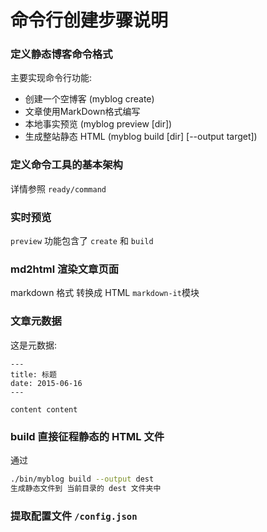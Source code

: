 # 命令行创建步骤说明

### 定义静态博客命令格式

主要实现命令行功能:  

- 创建一个空博客 (myblog create)
- 文章使用MarkDown格式编写
- 本地事实预览 (myblog preview [dir])
- 生成整站静态 HTML (myblog build [dir] [--output target])


### 定义命令工具的基本架构
详情参照 `ready/command`

### 实时预览
`preview` 功能包含了 `create` 和 `build`  


### md2html 渲染文章页面

markdown 格式 转换成 HTML
`markdown-it`模块

### 文章元数据

这是元数据:  
```
---
title: 标题
date: 2015-06-16
---

content content
```

### build 直接征程静态的 HTML 文件

通过
```bash
./bin/myblog build --output dest
生成静态文件到 当前目录的 dest 文件夹中
```

### 提取配置文件 `/config.json`
